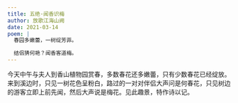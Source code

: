 ```yaml
---
title: 五绝·闻香识梅
author: 放歌江海山阙
date: 2021-03-14
poem: |
  春园多嫩蕾，一树绽芳菲。

  结侣猜何艳？闻香客道梅。
---
```


今天中午与夫人到香山植物园赏春，多数春花还多嫩蕾，只有少数春花已经绽放。来到溪边时，只见一树花色呈粉白，路过的一对对伴侣大声问是何春花，只见树边的游客立即上前先闻，然后大声说是梅花。见此趣景，特作诗以记。
